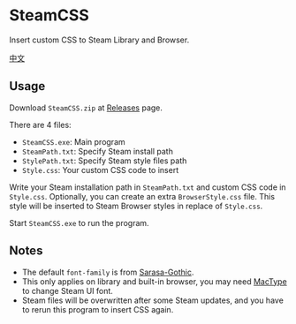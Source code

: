 # SteamCSS
Insert custom CSS to Steam Library and Browser.

[中文](README.zh-CN.md)

## Usage
Download `SteamCSS.zip` at [Releases](https://github.com/the1812/SteamCSS/releases) page.

There are 4 files:
- `SteamCSS.exe`: Main program
- `SteamPath.txt`: Specify Steam install path
- `StylePath.txt`: Specify Steam style files path
- `Style.css`: Your custom CSS code to insert

Write your Steam installation path in `SteamPath.txt` and custom CSS code in `Style.css`.
Optionally, you can create an extra `BrowserStyle.css` file. This style will be inserted to Steam Browser styles in replace of `Style.css`.

Start `SteamCSS.exe` to run the program.

## Notes
- The default `font-family` is from [Sarasa-Gothic](https://github.com/be5invis/Sarasa-Gothic).
- This only applies on library and built-in browser, you may need [MacType](https://github.com/snowie2000/mactype) to change Steam UI font.
- Steam files will be overwritten after some Steam updates, and you have to rerun this program to insert CSS again.

